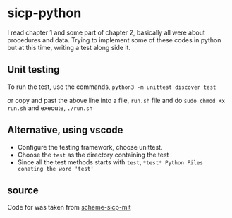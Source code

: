 # sicp-python
I read chapter 1 and some part of chapter 2, basically all were about procedures and data. Trying to implement some of these codes in python but at this time, writing a test along side it.

## Unit testing
To run the test, use the commands,
`python3 -m unittest discover test`

or copy and past the above line into a file, `run.sh` file and do `sudo chmod +x run.sh` and execute, `./run.sh`

## Alternative, using vscode
* Configure the testing framework, choose unittest.
* Choose the `test` as the directory containing the test
* Since all the test methods starts with `test`, `*test* Python Files conating the word 'test'`

## source

Code for was taken from [scheme-sicp-mit](https://github.com/Otumian-empire/scheme-sicp-mit)